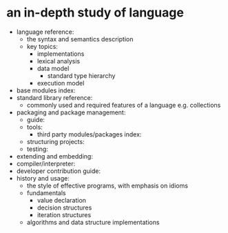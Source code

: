 # an in-depth study of language

- language reference:
  - the syntax and semantics description
  - key topics:
    - implementations
    - lexical analysis
    - data model
      - standard type hierarchy
    - execution model
- base modules index:
- standard library reference:
  - commonly used and required features of a language
    e.g. collections
- packaging and package management:
  - guide:
  - tools:
    - third party modules/packages index:
  - structuring projects:
  - testing:
- extending and embedding:
- compiler/interpreter:
- developer contribution guide:
- history and usage:
  - the style of effective programs, with emphasis on idioms
  - fundamentals
    - value declaration
    - decision structures
    - iteration structures
  - algorithms and data structure implementations
